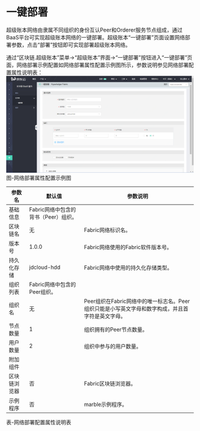 # 一键部署
  
超级账本网络由隶属不同组织的身份互认Peer和Orderer服务节点组成，通过BaaS平台可实现超级账本网络的一键部署。超级账本“一键部署”页面设置网络部署参数，点击“部署”按钮即可实现部署超级账本网络。

通过“区块链.超级账本”菜单->“超级账本”界面->“一键部署”按钮进入“一键部署”页面，网络部署示例配置如网络部署属性配置示例图所示，参数说明参见网络部署配置属性说明表：
![图片](../../../../image/JD-Blockchain-Open-Platform/Getting-Started/Pic/image001.png)
图-网络部署属性配置示例图

| 参数名                                               | 默认值                                | 参数说明                                                                                         |
|------------------------------------------------------|---------------------------------------|--------------------------------------------------------------------------------------------------|
| 基础信息                                             | Fabric网络中包含的背书（Peer）组织。  |                                                                                                  |
| 区块链名                                             | 无                                    | Fabric网络标识名。                                                                               |
| 版本号                                               | 1.0.0                                 | Fabric网络使用的Fabric软件版本号。                                                               |
| 持久化存储                                           | jdcloud-hdd                           | Fabric网络中使用的持久化存储类型。                                                               |
| 组织列表                                             | Fabric网络中包含的Peer组织。          |                                                                                                  |
| 组织名                                               | 无                                    | Peer组织在Fabric网络中的唯一标志名。Peer组织只能是小写英文字母和数字构成，并且首字符是英文字母。 |
| 节点数量                                             | 1                                     | 组织拥有的Peer节点数量。                                                                         |
| 用户数量                                             | 2                                     | 组织中参与的用户数量。                                                                           |
| 附加组件                                             |                                       |                                                                                                  |
| 区块链浏览器                                         | 否                                    | Fabric区块链浏览器。                                                                             |
| 示例程序                                             | 否                                    | marble示例程序。                                                                                 |

表-网络部署配置属性说明表


